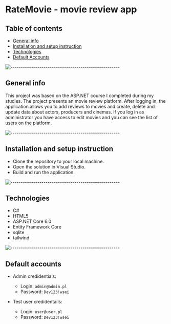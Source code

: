 # RateMovie - movie review app

## Table of contents
* [General info](#general-info)
* [Installation and setup instruction](#installation-and-setup-instruction)
* [Technologies](#technologies)
* [Default Accounts](#default-accounts)


![-----------------------------------------------------](https://raw.githubusercontent.com/andreasbm/readme/master/assets/lines/rainbow.png)


## General info


This project was based on the ASP.NET course I completed during my studies. The project presents an movie review platform.
After logging in, the application allows you to add reviews to movies and create, delete and update data about actors, producers and cinemas.
If you log in as administrator you have access to edit movies and you can see the list of users on the platform.


![-----------------------------------------------------](https://raw.githubusercontent.com/andreasbm/readme/master/assets/lines/rainbow.png)

## Installation and setup instruction

- Clone the repository to your local machine.
- Open the solution in Visual Studio.
- Build and run the application.

![-----------------------------------------------------](https://raw.githubusercontent.com/andreasbm/readme/master/assets/lines/rainbow.png)

## Technologies

- C#
- HTML5
- ASP.NET Core 6.0
- Entity Framework Core
- sqlite
- tailwind

![-----------------------------------------------------](https://raw.githubusercontent.com/andreasbm/readme/master/assets/lines/rainbow.png)

## Default accounts

- Admin credidentials:
  * Login: `admin@admin.pl`
  * Password: `Dev123!wsei`
  
- Test user credidentails:
  * Login: `user@user.pl`
  * Password: `Dev123!wsei`
  
